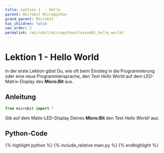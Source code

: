 ```yaml
---
title: Lektion 1  - Hello
parent: Microbit Micropython
grand_parent: Microbit
has_children: false
nav_order: 2
permalink: /microbit/micropython/lesson01_hello_world/
---
```


# Lektion 1 - Hello World

In der erste Lektion gibst Du, wie oft beim Einstieg in die Programmierung oder eine neue Programmiersprache, den Text _Hello World_ auf dem LED-Matrix-Display des __Micro:Bit__ aus.

## Anleitung


```python
from microbit import *
```

Gib auf dem Matix-LED-Display Deines __Micro:Bit__ den Text _Hello World!_ aus.

## Python-Code

{% highlight python %}
    {% include_relative main.py %}
{% endhighlight %}
